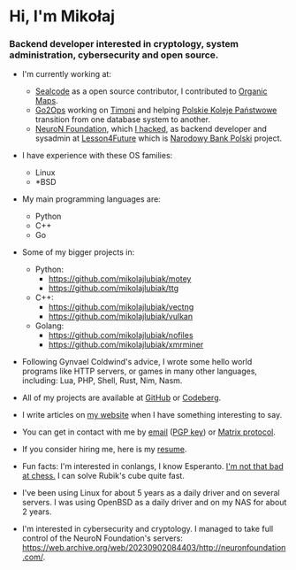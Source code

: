 # Hi, I'm Mikołaj

### Backend developer interested in cryptology, system administration, cybersecurity and open source.

- I'm currently working at:
    - [Sealcode](https://www.sealcode.it/) as a open source contributor, I contributed to [Organic Maps](https://organicmaps.app/).
    - [Go2Ops](https://go2ops.com/) working on [Timoni](https://timoni.io/) and helping [Polskie Koleje Państwowe](https://www.pkp.pl/) transition from one database system to another.
    - [NeuroN Foundation](https://neuronfoundation.com/), which [I hacked](https://web.archive.org/web/20230902084403/http://neuronfoundation.com/), as backend developer and sysadmin at [Lesson4Future](https://lesson4future.com/) which is [Narodowy Bank Polski](https://nbp.pl/) project.

- I have experience with these OS families:
	- Linux
	- \*BSD

- My main programming languages are:
	- Python
	- C++
	- Go

- Some of my bigger projects in:
	- Python:
		- https://github.com/mikolajlubiak/motey
		- https://github.com/mikolajlubiak/ttg
	- C++:
		- https://github.com/mikolajlubiak/vectng
		- https://github.com/mikolajlubiak/vulkan
	- Golang:
		- https://github.com/mikolajlubiak/nofiles
		- https://github.com/mikolajlubiak/xmrminer

- Following Gynvael Coldwind's advice, I wrote some hello world programs like HTTP servers, or games in many other languages, including: Lua, PHP, Shell, Rust, Nim, Nasm.

- All of my projects are available at [GitHub](https://github.com/mikolajlubiak) or [Codeberg](https://codeberg.org/mikolajlubiak).

- I write articles on [my website](https://lubiak.pages.dev/) when I have something interesting to say.

- You can get in contact with me by [email](mailto:lubiak@proton.me) ([PGP key](https://keys.openpgp.org/search?q=lubiak%40proton.me)) or [Matrix protocol](https://matrix.to/#/@galanonim:matrix.org).

- If you consider hiring me, here is my [resume](https://lubiak.pages.dev/resume.pdf).

- Fun facts: I'm interested in conlangs, I know Esperanto. [I'm not that bad at chess.](https://lichess.org/@/funtoomen) I can solve Rubik's cube quite fast.

- I've been using Linux for about 5 years as a daily driver and on several servers. I was using OpenBSD as a daily driver and on my NAS for about 2 years.
- I'm interested in cybersecurity and cryptology. I managed to take full control of the NeuroN Foundation's servers: https://web.archive.org/web/20230902084403/http://neuronfoundation.com/.
